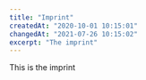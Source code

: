 ```yaml
---
title: "Imprint"
createdAt: "2020-10-01 10:15:01"
changedAt: "2021-07-26 10:15:02"
excerpt: "The imprint"
---
```


This is the imprint